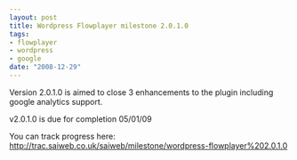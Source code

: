 ```yaml
--- 
layout: post
title: Wordpress Flowplayer milestone 2.0.1.0
tags: 
- flowplayer
- wordpress
- google
date: "2008-12-29"
---
```

Version 2.0.1.0 is aimed to close 3 enhancements to the plugin including google analytics support.

v2.0.1.0 is due for completion 05/01/09

You can track progress here: <a href="http://trac.saiweb.co.uk/saiweb/milestone/wordpress-flowplayer%202.0.1.0">http://trac.saiweb.co.uk/saiweb/milestone/wordpress-flowplayer%202.0.1.0</a>
